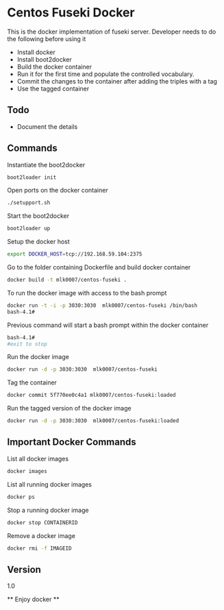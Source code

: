 Centos Fuseki Docker
=========

This is the docker implementation of fuseki server. Developer needs to do the following before using it

  - Install docker
  - Install boot2docker
  - Build the docker container
  - Run it for the first time and populate the controlled vocabulary.
  - Commit the changes to the container after adding the triples with a tag
  - Use the tagged container


Todo
------
- Document the details

Commands
--------
Instantiate the boot2docker

```sh
boot2loader init
```

Open ports on the docker container

```sh
./setupport.sh
```

Start the boot2docker

```sh
boot2loader up
```

Setup the docker host

```sh
export DOCKER_HOST=tcp://192.168.59.104:2375
```

Go to the folder containing Dockerfile and build docker container

```sh
docker build -t mlk0007/centos-fuseki .
```

To run the docker image with access to the bash prompt

```sh
docker run -t -i -p 3030:3030  mlk0007/centos-fuseki /bin/bash
bash-4.1#
```

Previous command will start a bash prompt within the docker container

```sh
bash-4.1#
#exit to stop
```

Run the docker image

```sh
docker run -d -p 3030:3030  mlk0007/centos-fuseki
```


Tag the container

```sh
docker commit 5f770ee0c4a1 mlk0007/centos-fuseki:loaded
```

Run the tagged version of the docker image

```sh
docker run -d -p 3030:3030  mlk0007/centos-fuseki:loaded
```

Important Docker Commands
-------------------------


List all docker images

```sh
docker images
```
List all running docker images

```sh
docker ps
```

Stop a running docker image

```sh
docker stop CONTAINERID
```

Remove a docker image

```sh
docker rmi -f IMAGEID
```

Version
-------
1.0

** Enjoy docker **

